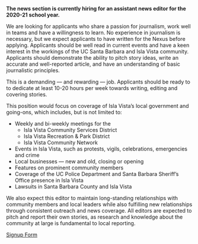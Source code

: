 **The news section is currently hiring for an assistant news editor for the 2020-21 school year.**

We are looking for applicants who share a passion for journalism, work well in teams and have a willingness to learn. No experience in journalism is necessary, but we expect applicants to have written for the Nexus before applying. Applicants should be well read in current events and have a keen interest in the workings of the UC Santa Barbara and Isla Vista community. Applicants should demonstrate the ability to pitch story ideas, write an accurate and well-reported article, and have an understanding of basic journalistic principles. 

This is a demanding –– and rewarding –– job. Applicants should be ready to to dedicate at least 10-20 hours per week towards writing, editing and covering stories.  

This position would focus on coverage of Isla Vista’s local government and going-ons, which includes, but is not limited to:

* Weekly and bi-weekly meetings for the 
	* Isla Vista Community Services District 
	* Isla Vista Recreation & Park District 
	* Isla Vista Community Network 
* Events in Isla Vista, such as protests, vigils, celebrations, emergencies and crime
* Local businesses — new and old, closing or opening
* Features on prominent community members 
* Coverage of the UC Police Department and Santa Barbara Sheriff’s Office presence in Isla Vista
* Lawsuits in Santa Barbara County and Isla Vista

We also expect this editor to maintain long-standing relationships with community members and local leaders while also fulfilling new relationships through consistent outreach and news coverage. All editors are expected to pitch and report their own stories, as research and knowledge about the community at large is fundamental to local reporting. 

[Signup Form](https://docs.google.com/forms/d/e/1FAIpQLSdfYPLyhDNyJZRl_7gA4aPlCXkNeRCR4o1kzENqCe7LuvzWaA/viewform?fbzx=-7561238935775359294)